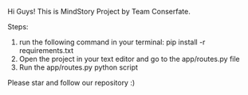 Hi Guys!
This is MindStory Project by Team Conserfate.

Steps:
1. run the following command in your terminal:
   pip install -r requirements.txt
2. Open the project in your text editor and go to the app/routes.py file
3. Run the app/routes.py python script


Please star and follow our repository :)
